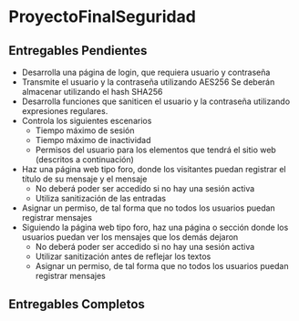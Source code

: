 ﻿# ProyectoFinalSeguridad
## Entregables Pendientes
* Desarrolla una página de login, que requiera usuario y contraseña
* Transmite el usuario y la contraseña utilizando AES256 Se deberán almacenar utilizando el hash SHA256
* Desarrolla funciones que saniticen el usuario y la contraseña utilizando expresiones regulares.
* Controla los siguientes escenarios
  * Tiempo máximo de sesión
  * Tiempo máximo de inactividad
  * Permisos del usuario para los elementos que tendrá el sitio web (descritos a continuación)
* Haz una página web tipo foro, donde los visitantes puedan registrar el título de su mensaje y el mensaje
  * No deberá poder ser accedido si no hay una sesión activa
  * Utiliza sanitización de las entradas
* Asignar un permiso, de tal forma que no todos los usuarios puedan registrar mensajes
* Siguiendo la página web tipo foro, haz una página o sección donde los usuarios puedan ver los mensajes que los demás dejaron
  * No deberá poder ser accedido si no hay una sesión activa
  * Utilizar sanitización antes de reflejar los textos
  * Asignar un permiso, de tal forma que no todos los usuarios puedan registrar mensajes
## Entregables Completos
